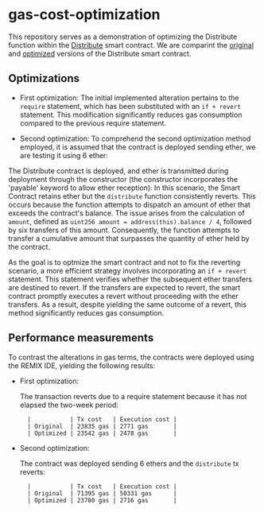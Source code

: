 # gas-cost-optimization

This repository serves as a demonstration of optimizing the Distribute function within the [Distribute](https://github.com/JMariadlcs/gas-cost-optimization/blob/main/original/Distribute.sol) smart contract. We are comparint the [original](https://github.com/JMariadlcs/gas-cost-optimization/blob/main/original/Distribute.sol) and [optimized](https://github.com/JMariadlcs/gas-cost-optimization/blob/main/optimized/Distribute.sol) versions of the Distribute smart contract.

## Optimizations

- First optimization: The initial implemented alteration pertains to the `require` statement, which has been substituted with an `if + revert` statement. This modification significantly reduces gas consumption compared to the previous require statement.

- Second optimization: To comprehend the second optimization method employed, it is assumed that the contract is deployed sending ether, we are testing it using 6 ether:

The Distribute contract is deployed, and ether is transmitted during deployment through the constructor (the constructor incorporates the 'payable' keyword to allow ether reception):
In this scenario, the Smart Contract retains ether but the `distribute` function consistently reverts. This occurs because the function attempts to dispatch an amount of ether that exceeds the contract's balance. The issue arises from the calculation of `amount`, defined as `uint256 amount = address(this).balance / 4`, followed by six transfers of this amount. Consequently, the function attempts to transfer a cumulative amount that surpasses the quantity of ether held by the contract.

As the goal is to optmize the smart contract and not to fix the reverting scenario, a more efficient strategy involves incorporating an `if + revert` statement. This statement verifies whether the subsequent ether transfers are destined to revert. If the transfers are expected to revert, the smart contract promptly executes a revert without proceeding with the ether transfers. As a result, despite yielding the same outcome of a revert, this method significantly reduces gas consumption.


## Performance measurements

To contrast the alterations in gas terms, the contracts were deployed using the REMIX IDE, yielding the following results:

- First optimization: 

    The transaction reverts due to a require statement because it has not elapsed the two-week period:

        |           | Tx cost   | Execution cost |
        | Original  | 23835 gas | 2771 gas       |
        | Optimized | 23542 gas | 2478 gas       |

- Second optimization:

    The contract was deployed sending 6 ethers and the `distribute` tx reverts:

        |           | Tx cost   | Execution cost |
        | Original  | 71395 gas | 50331 gas      |
        | Optimized | 23780 gas | 2716 gas       |